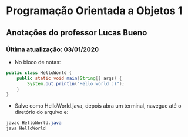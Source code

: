 # **Programação** Orientada a Objetos 1

## Anotações do professor Lucas Bueno

### Última atualização: 03/01/2020

- No bloco de notas:
```java
public class HelloWorld {
    public static void main(String[] args) {
        System.out.println("Hello world :)");
    }
}
```

- Salve como HelloWorld.java, depois abra um terminal, navegue até o diretório do arquivo e:
```java
javac HelloWorld.java
java HelloWorld
```

